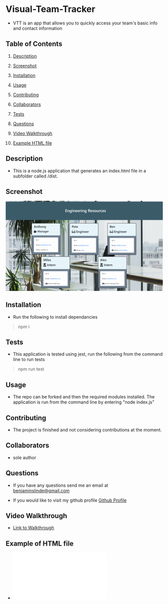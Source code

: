 # Visual-Team-Tracker

* VTT is an app that allows you to quickly access your team's basic info and contact information

## Table of Contents

1. [Description](#description)

1. [Screenshot](#screenshot)

1. [Installation](#installation)

1. [Usage](#usage)

1. [Contributing](#contributing)

1. [Collaborators](#collaborators)

1. [Tests](#tests)

1. [Questions](#questions)

1. [Video Walkthrough](#video)

1. [Example HTML file](#sample)


## <a id="description"></a>Description

* This is a node.js application that generates an index.html file in a subfolder called /dist.  

## <a id="screenshot"></a>Screenshot

![Screenshot of Deployed App](./assets/images/VTTSS.png)

## <a id="installation"></a>Installation

* Run the following to install dependancies

> npm i

## <a id="tests"></a>Tests

* This application is tested using jest, run the following from the command line to run tests

> npm run test

## <a id="usage"></a>Usage

* The repo can be forked and then the required modules installed.  The application is run from the command line by entering "node index.js"

## <a id="contributing"></a>Contributing

* The project is finished and not considering contributions at the moment.

## <a id="collaborators"></a>Collaborators

* sole author

## <a id="questions"></a>Questions

* If you have any questions send me an email at benjaminslinde@gmail.com

* If you would like to visit my github profile [Github Profile](https://github.com/stevenslade)

## <a id="video"></a>Video Walkthrough

* [Link to Walkthrough](https://drive.google.com/file/d/1J7bmrqYHMO0WpbXu3tJvjIiokUcP_u8-/view)

## <a id="sample"></a>Example of HTML file

* ![HTML Sample](./dist/index.html)

